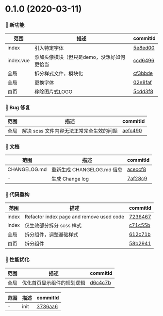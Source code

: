 # 0.1.0 (2020-03-11)

### 🌟 新功能
范围|描述|commitId
--|--|--
 index | 引入特定字体 | [5e8ed00](https://github.com/QuentinHsu/WebBlog/commit/5e8ed00)
 index.vue | 添加头像模块（但只是demo，没想好如何更恰当 | [ccd6496](https://github.com/QuentinHsu/WebBlog/commit/ccd6496)
 全局 | 拆分样式文件，模块化 | [cf3bbde](https://github.com/QuentinHsu/WebBlog/commit/cf3bbde)
 全局 | 更换字体 | [02e8faf](https://github.com/QuentinHsu/WebBlog/commit/02e8faf)
 首页 | 移除图片式LOGO | [5cdd3f8](https://github.com/QuentinHsu/WebBlog/commit/5cdd3f8)


### 🐛 Bug 修复
范围|描述|commitId
--|--|--
 全局 | 解决 scss 文件内容无法正常完全生效的问题 | [aefc490](https://github.com/QuentinHsu/WebBlog/commit/aefc490)


### 📝 文档
范围|描述|commitId
--|--|--
 CHANGELOG.md | 重新生成 CHANGELOG.md 信息 | [aceccf8](https://github.com/QuentinHsu/WebBlog/commit/aceccf8)
 - | 生成 Change log | [7af28c9](https://github.com/QuentinHsu/WebBlog/commit/7af28c9)


### 🔨 代码重构
范围|描述|commitId
--|--|--
 index | Refactor index page and remove used code | [7236467](https://github.com/QuentinHsu/WebBlog/commit/7236467)
 index | 仅生效部分拆分 scss 样式 | [c71c55b](https://github.com/QuentinHsu/WebBlog/commit/c71c55b)
 全局 | 拆分组件，调整基础样式 | [612c71b](https://github.com/QuentinHsu/WebBlog/commit/612c71b)
 首页 | 拆分组件 | [58b2941](https://github.com/QuentinHsu/WebBlog/commit/58b2941)


### 🚀 性能优化
范围|描述|commitId
--|--|--
 全局 | 优化首页显示组件的规划逻辑 | [d6c4c7b](https://github.com/QuentinHsu/WebBlog/commit/d6c4c7b)


范围|描述|commitId
--|--|--
 - | init | [3736aa6](https://github.com/QuentinHsu/WebBlog/commit/3736aa6)

